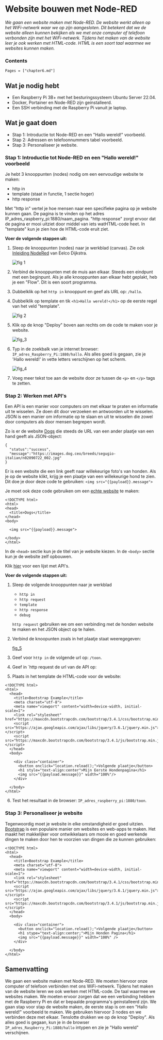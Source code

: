 # Website bouwen met Node-RED

*We gaan een website maken met Node-RED. De website werkt alleen op het WiFi-netwerk waar we op zijn aangesloten. Dit betekent dat we de website alleen kunnen bekijken als we met onze computer of telefoon verbonden zijn met het WiFi-netwerk. Tijdens het maken van de website leer je ook werken met HTML-code. HTML is een soort taal waarmee we websites kunnen maken.*

### Contents

```@contents
Pages = ["chapter6.md"]
```

## Wat je nodig hebt

- Een Raspberry Pi 3B+ met het besturingssysteem Ubuntu Server 22.04.
- Docker, Portainer en Node-RED zijn geinstalleerd.
- Een SSH verbinding met de Raspberry Pi vanuit je laptop.

## Wat je gaat doen

- Stap 1: Introductie tot Node-RED en een "Hallo wereld!" voorbeeld.
- Stap 2: Adressen en telefoonnummers tabel voorbeeld.
- Stap 3: Personaliseer je website.

### Stap 1: Introductie tot Node-RED en een "Hallo wereld!" voorbeeld

Je hebt 3 knooppunten (nodes) nodig om een eenvoudige website te maken:
- http in
- template (staat in functie, 1 sectie hoger)
- http response

Met "http in" vertel je hoe mensen naar een specifieke pagina op je website kunnen gaan. De pagina is te vinden op het adres IP_adres_raspberry_pi:1880/naam\_pagina. "http response" zorgt ervoor dat de pagina er mooi uitziet door middel van iets watHTML-code heet. In "template" kun je zien hoe de HTML-code eruit ziet.

**Voer de volgende stappen uit:**

1. Sleep de knooppunten (nodes) naar je werkblad (canvas). Zie ook [Inleiding NodeRed](https://eelcodijkstra.github.io/iot-0/html/inleiding/nodered-inleiding.html) van Eelco Dijkstra.
    
   ![fig 1](assets/fig_1.png)

2. Verbind de knooppunten met de muis aan elkaar. Steeds een eindpunt met een beginpunt. Als je alle knooppunten aan elkaar hebt geplakt, heb je een "Flow". Dit is een soort programma.
3. Dubbelklik op het `http in` knooppunt en geef als URL op: `/hallo`.
4. Dubbelklik op template en tik `<h1>Hallo wereld!</h1>` op de eerste regel van het veld "template".
   
   ![fig 2](assets/fig_2.png)
   
5. Klik op de knop "Deploy" boven aan rechts om de code te maken voor je website.

   ![fig_3](assets/fig_3.png)

5. Typ in de zoekbalk van je internet browser: `IP_adres_Raspberry_Pi:1880/hallo`. Als alles goed is gegaan, zie je 'Hallo wereld!' in vette letters verschijnen op het scherm.
    
   ![fig_4](assets/fig_4.png)

6. Voeg meer tekst toe aan de website door ze tussen de `<p>` en `</p>` tags te zetten.

### Stap 2: Werken met API's

Een API is een manier voor computers om met elkaar te praten en informatie uit te wisselen. Ze doen dit door verzoeken en antwoorden uit te wisselen. JSON is een manier om informatie op te slaan en uit te wisselen die zowel door computers als door mensen begrepen wordt.

Zo is er de website [Dogs](https://dog.ceo/api/breeds/image/random) die steeds de URL van een ander plaatje van een hand geeft als JSON-object:

```
{
  "status":"success",
  "message":"https://images.dog.ceo/breeds/segugio-italian/n02090722_002.jpg"
}
```

Er is een website die een link geeft naar willekeurige foto's van honden. Als je op de website klikt, krijg je een plaatje van een willekeurige hond te zien. Dit doe je door deze code te gebruiken: `<img src="{{payload}}.message">`

Je moet ook deze code gebruiken om een [echte website](https://www.w3schools.com/html/html_intro.asp) te maken:

```
<!DOCTYPE html>
<html>
<head>
  <title>Dogs</title>
</head>
<body>

  <img src="{{payload}}.message">

</body>
</html>
```

In de `<head>` sectie kun je de titel van je website kiezen. In de `<body>` sectie kun je de website zelf opbouwen.

Klik [hier](https://mixedanalytics.com/blog/list-actually-free-open-no-auth-needed-apis/) voor een lijst met API's.


**Voer de volgende stappen uit:**

1. Sleep de volgende knooppunten naar je werkblad
   - `http in`
   - `http request`
   - `template`
   - `http response`
   - `debug`

   `http request` gebruiken we om een verbinding met de honden website te maken en het JSON object op te halen.

2. Verbind de knoopunten zoals in het plaatje staat weeregegeven:
   
   [fig_5](assets/fig_5.png)

3. Geef voor `http in` de volgende url op: `/toon`.

4. Geef in `http request de url van de API op:

5. Plaats in het template de HTML-code voor de website:
   
```
<!DOCTYPE html>
<html>
  <head>
    <title>Bootstrap Example</title>
    <meta charset="utf-8">
    <meta name="viewport" content="width=device-width, initial-scale=1">
    <link rel="stylesheet" href="https://maxcdn.bootstrapcdn.com/bootstrap/3.4.1/css/bootstrap.min.css">
    <script src="https://ajax.googleapis.com/ajax/libs/jquery/3.6.1/jquery.min.js"></script>
    <script src="https://maxcdn.bootstrapcdn.com/bootstrap/3.4.1/js/bootstrap.min.js"></script>
  </head>
  <body>
  
    <div class="container">
      <button onclick="location.reload();">Volgende plaatje</button>
      <h1 style="text-align:center">Mijn Eerste Hondenpagina</h1>
      <img src="{{payload.message}}" width="100%"/>          
    </div>

  </body>
</html>
```

6. Test het resultaat in de browser: `IP_adres_raspberry_pi:1880/toon`.

### Stap 3: Personaliseer je website

Tegenwoordig moet je website in elke omstandigheid er goed uitzien. [Bootstrap](https://www.w3schools.com/bootstrap/bootstrap_ver.asp) is een populaire manier om websites en web-apps te maken. Het maakt het makkelijker voor ontwikkelaars om mooie en goed werkende dingen te maken door hen te voorzien van dingen die ze kunnen gebruiken:

```
<!DOCTYPE html>
<html>
  <head>
    <title>Bootstrap Example</title>
    <meta charset="utf-8">
    <meta name="viewport" content="width=device-width, initial-scale=1">
    <link rel="stylesheet" href="https://maxcdn.bootstrapcdn.com/bootstrap/3.4.1/css/bootstrap.min.css">
    <script src="https://ajax.googleapis.com/ajax/libs/jquery/3.6.1/jquery.min.js"></script>
    <script src="https://maxcdn.bootstrapcdn.com/bootstrap/3.4.1/js/bootstrap.min.js"></script>
  </head>
  <body>
  
    <div class="container">
      <button onclick="location.reload();">Volgende plaatje</button>
      <h1 stype="text-align:center;">Mijn Honden Pagina</h1>
      <img src="{{payload.message}}" width="100%" />           
    </div>

  </body>
</html>
```

## Samenvatting

We gaan een website maken met Node-RED. We moeten hiervoor onze computer of telefoon verbinden met ons WiFi-netwerk. Tijdens het maken van de website leren we ook werken met HTML-code. De taal waarmee we websites maken. We moeten ervoor zorgen dat we een verbinding hebben met de Raspberry Pi en dat er bepaalde programma's geinstalleerd zijn. We gaan stap voor stap de website maken, de eerste stap is om een "Hallo wereld!" voorbeeld te maken. We gebruiken hiervoor 3 nodes en we verbinden deze met elkaar. Tenslotte drukken we op de knop "Deploy". Als alles goed is gegaan, kun je in de browser `IP_adres_Raspberry_Pi:1880/hallo` intypen en zie je "Hallo wereld" verschijnen.





